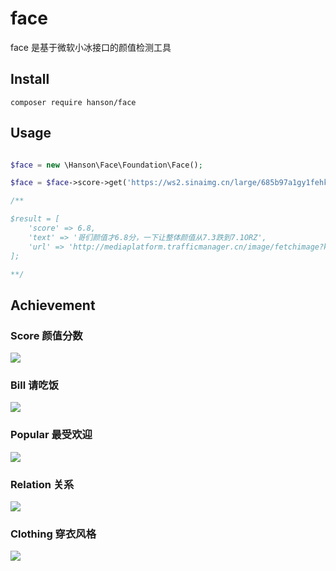 # face

face 是基于微软小冰接口的颜值检测工具

## Install

```
composer require hanson/face
```

## Usage

```php

$face = new \Hanson\Face\Foundation\Face();

$face = $face->score->get('https://ws2.sinaimg.cn/large/685b97a1gy1fehkmbi6hvj20u00u07ab.jpg');

/**

$result = [
    'score' => 6.8,
    'text' => '哥们颜值才6.8分，一下让整体颜值从7.3跌到7.1ORZ',
    'url' => 'http://mediaplatform.trafficmanager.cn/image/fetchimage?key='
];

**/
```

## Achievement

### Score 颜值分数

![](https://ooo.0o0.ooo/2017/04/10/58eb894b8c36e.jpg)

### Bill 请吃饭

![](https://ooo.0o0.ooo/2017/04/10/58eb8d2e2f1db.jpg)

### Popular 最受欢迎

![](https://ooo.0o0.ooo/2017/04/10/58eb950a6bda9.jpg)

### Relation 关系

![](https://ooo.0o0.ooo/2017/04/10/58eb97d932144.jpg)

### Clothing 穿衣风格

![](https://ooo.0o0.ooo/2017/04/10/58eb99f234213.jpg)
